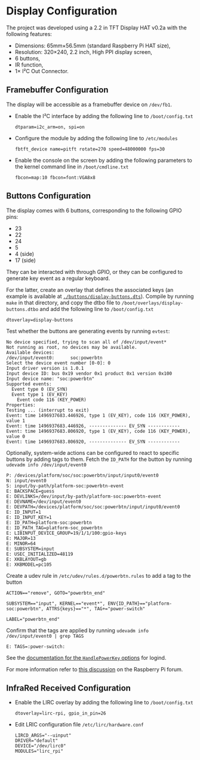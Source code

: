 Display Configuration
====

The project was developed using a 2.2 in TFT Display HAT v0.2a with the following features:

* Dimensions: 65mm×56.5mm (standard Raspberry Pi HAT size),
* Resolution: 320×240, 2.2 inch, High PPI display screen,
* 6 buttons,
* IR function,
* 1× I²C Out Connector.


Framebuffer Configuration
----

The display will be accessible as a framebuffer device on `/dev/fb1`.

*   Enable the I²C interface by adding the following line to `/boot/config.txt`

        dtparam=i2c_arm=on, spi=on

*   Configure the module by adding the following line to `/etc/modules`

        fbtft_device name=pitft rotate=270 speed=48000000 fps=30

*   Enable the console on the screen by adding the following parameters to the kernel command line in `/boot/cmdline.txt`

        fbcon=map:10 fbcon=font:VGA8x8


Buttons Configuration
----

The display comes with 6 buttons, corresponding to the following GPIO pins:

* 23
* 22
* 24
* 5
* 4 (side)
* 17 (side)

They can be interacted with through GPIO, or they can be configured to generate key event as a regular keyboard.

For the latter, create an overlay that defines the associated keys (an example is available at [`./buttons/display-buttons.dts`](./buttons/display-buttons.dts)).
Compile by running `make` in that directory, and copy the dtbo file to `/boot/overlays/display-buttons.dtbo` and add the following line to `/boot/config.txt`

    dtoverlay=display-buttons

Test whether the buttons are generating events by running `evtest`:

    No device specified, trying to scan all of /dev/input/event*
    Not running as root, no devices may be available.
    Available devices:
    /dev/input/event0:      soc:powerbtn
    Select the device event number [0-0]: 0
    Input driver version is 1.0.1
    Input device ID: bus 0x19 vendor 0x1 product 0x1 version 0x100
    Input device name: "soc:powerbtn"
    Supported events:
      Event type 0 (EV_SYN)
      Event type 1 (EV_KEY)
        Event code 116 (KEY_POWER)
    Properties:
    Testing ... (interrupt to exit)
    Event: time 1496937683.446926, type 1 (EV_KEY), code 116 (KEY_POWER), value 1
    Event: time 1496937683.446926, -------------- EV_SYN ------------
    Event: time 1496937683.806920, type 1 (EV_KEY), code 116 (KEY_POWER), value 0
    Event: time 1496937683.806920, -------------- EV_SYN ------------

Optionally, system-wide actions can be configured to react to specific buttons by adding tags to them.
Fetch the `ID_PATH` for the button by running `udevadm info /dev/input/event0`

    P: /devices/platform/soc/soc:powerbtn/input/input0/event0
    N: input/event0
    S: input/by-path/platform-soc:powerbtn-event
    E: BACKSPACE=guess
    E: DEVLINKS=/dev/input/by-path/platform-soc:powerbtn-event
    E: DEVNAME=/dev/input/event0
    E: DEVPATH=/devices/platform/soc/soc:powerbtn/input/input0/event0
    E: ID_INPUT=1
    E: ID_INPUT_KEY=1
    E: ID_PATH=platform-soc:powerbtn
    E: ID_PATH_TAG=platform-soc_powerbtn
    E: LIBINPUT_DEVICE_GROUP=19/1/1/100:gpio-keys
    E: MAJOR=13
    E: MINOR=64
    E: SUBSYSTEM=input
    E: USEC_INITIALIZED=48119
    E: XKBLAYOUT=gb
    E: XKBMODEL=pc105

Create a udev rule in `/etc/udev/rules.d/powerbtn.rules` to add a tag to the button

    ACTION=="remove", GOTO="powerbtn_end"

    SUBSYSTEM=="input", KERNEL=="event*", ENV{ID_PATH}=="platform-soc:powerbtn", ATTRS{keys}=="*", TAG+="power-switch" 

    LABEL="powerbtn_end"

Confirm that the tags are applied by running `udevadm info /dev/input/event0 | grep TAGS`

    E: TAGS=:power-switch:

See the [documentation for the `HandlePowerKey` options](https://www.freedesktop.org/software/systemd/man/logind.conf.html) for logind.


For more information refer to [this discussion](https://www.raspberrypi.org/forums/viewtopic.php?t=185571) on the Raspberry Pi forum.


InfraRed Received Configuration
----

*   Enable the LIRC overlay by adding the following line to `/boot/config.txt`

        dtoverlay=lirc-rpi, gpio_in_pin=26

*   Edit LRIC configuration file `/etc/lirc/hardware.conf`

        LIRCD_ARGS="--uinput"
        DRIVER="default"
        DEVICE="/dev/lirc0"
        MODULES="lirc_rpi"
